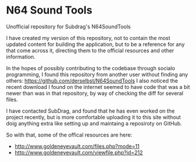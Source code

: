 # N64 Sound Tools
Unofficial repository for Subdrag's N64SoundTools

I have created my version of this repository, not to contain the most updated content for building the application, but to be a reference for any that come across it, directing them to the official resources and other information.

In the hopes of possibly contributing to the codebase through socialo programming, I found this repository from another user without finding any others: https://github.com/derselbst/N64SoundTools
I also noticed the recent download I found on the internet seemed to have code that was a bit newer than was in that repository, by way of checking the diff for several files.

I have contacted SubDrag, and found that he has even worked on the project recently, but is more comfortable uploading it to this site without doig anything extra like setting up and maintaing a reposiroty on GitHub.

So with that, some of the offical resources are here:
 * http://www.goldeneyevault.com/files.php?mode=11
 * http://www.goldeneyevault.com/viewfile.php?id=212